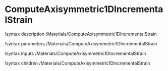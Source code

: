 <!-- MOOSE Documentation Stub: Remove this when content is added. -->

# ComputeAxisymmetric1DIncrementalStrain
!syntax description /Materials/ComputeAxisymmetric1DIncrementalStrain

!syntax parameters /Materials/ComputeAxisymmetric1DIncrementalStrain

!syntax inputs /Materials/ComputeAxisymmetric1DIncrementalStrain

!syntax children /Materials/ComputeAxisymmetric1DIncrementalStrain
